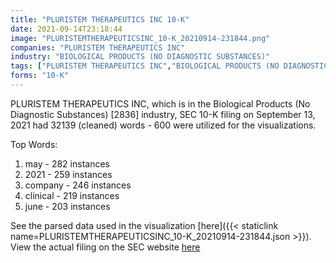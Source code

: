 ```yaml
---
title: "PLURISTEM THERAPEUTICS INC 10-K"
date: 2021-09-14T23:18:44
image: "PLURISTEMTHERAPEUTICSINC_10-K_20210914-231844.png"
companies: "PLURISTEM THERAPEUTICS INC"
industry: "BIOLOGICAL PRODUCTS (NO DIAGNOSTIC SUBSTANCES)"
tags: ["PLURISTEM THERAPEUTICS INC","BIOLOGICAL PRODUCTS (NO DIAGNOSTIC SUBSTANCES)","09-13-2021","10-K"]
forms: "10-K"
---
```

PLURISTEM THERAPEUTICS INC, which is in the Biological Products (No Diagnostic Substances) [2836] industry, SEC 10-K filing on September 13, 2021 had 32139 (cleaned) words - 600 were utilized for the visualizations.

Top Words:
1. may - 282 instances
2. 2021 - 259 instances
3. company - 246 instances
4. clinical - 219 instances
5. june - 203 instances


See the parsed data used in the visualization [here]({{< staticlink name=PLURISTEMTHERAPEUTICSINC_10-K_20210914-231844.json >}}).  
View the actual filing on the SEC website [here](https://www.sec.gov/Archives/edgar/data/1158780/0001213900-21-047664.txt)